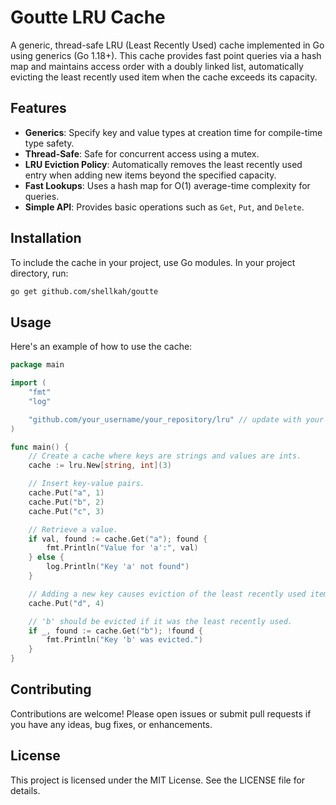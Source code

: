 # Goutte LRU Cache

A generic, thread-safe LRU (Least Recently Used) cache implemented in Go using generics (Go 1.18+). This cache provides fast point queries via a hash map and maintains access order with a doubly linked list, automatically evicting the least recently used item when the cache exceeds its capacity.

## Features

- **Generics**: Specify key and value types at creation time for compile-time type safety.
- **Thread-Safe**: Safe for concurrent access using a mutex.
- **LRU Eviction Policy**: Automatically removes the least recently used entry when adding new items beyond the specified capacity.
- **Fast Lookups**: Uses a hash map for O(1) average-time complexity for queries.
- **Simple API**: Provides basic operations such as `Get`, `Put`, and `Delete`.

## Installation

To include the cache in your project, use Go modules. In your project directory, run:

```bash
go get github.com/shellkah/goutte
```

## Usage

Here's an example of how to use the cache:

```go
package main

import (
	"fmt"
	"log"

	"github.com/your_username/your_repository/lru" // update with your actual module path
)

func main() {
	// Create a cache where keys are strings and values are ints.
	cache := lru.New[string, int](3)

	// Insert key-value pairs.
	cache.Put("a", 1)
	cache.Put("b", 2)
	cache.Put("c", 3)

	// Retrieve a value.
	if val, found := cache.Get("a"); found {
		fmt.Println("Value for 'a':", val)
	} else {
		log.Println("Key 'a' not found")
	}

	// Adding a new key causes eviction of the least recently used item.
	cache.Put("d", 4)

	// 'b' should be evicted if it was the least recently used.
	if _, found := cache.Get("b"); !found {
		fmt.Println("Key 'b' was evicted.")
	}
}
```

## Contributing

Contributions are welcome! Please open issues or submit pull requests if you have any ideas, bug fixes, or enhancements.

## License

This project is licensed under the MIT License. See the LICENSE file for details.